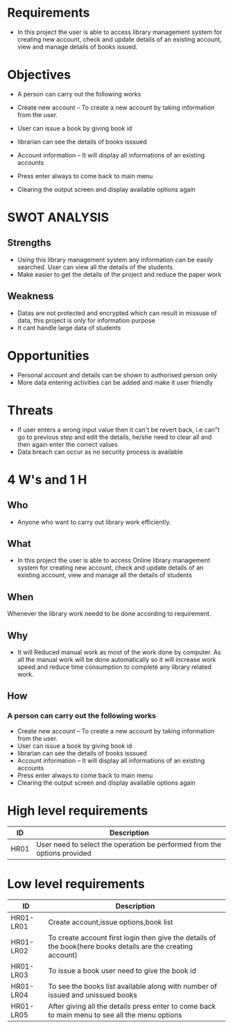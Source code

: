 # Requirements
* In this project the user is able to access library management system for creating new account, check and update details of an existing account, view and manage details of books issued.
# Objectives
* A person can carry out the following works

* Create new account – To create a new account by taking information from the user.
* User can issue a book by giving book id
* librarian can see the details of books isssued
* Account information – It will display all informations of an existing accounts
* Press enter always to come back to main menu
* Clearing the output screen and display available options again
# SWOT ANALYSIS
## Strengths
* Using this library management system any information can be easily searched. User can view all the details of the students
* Make easier to get the details of the project and reduce the paper work
## Weakness
* Datas are not protected and encrypted which can result in missuse of data, this project is only for information purpose
* It cant handle large data of students
# Opportunities
* Personal account and details can be shown to authorised person only
* More data entering activities can be added and make it user friendly
# Threats
* If user enters a wrong input value then it can't be revert back, i.e can"t go to previous step and edit the details, he/she need to clear all and then again enter the correct values
* Data breach can occur as no security process is available
# 4 W's and 1 H
## Who
* Anyone who want to carry out library work efficiently.
## What
* In this project the user is able to access Online library management system for creating new account, check and update details of an existing account, view and manage all the details of students
## When
Whenever the library work needd to be done according to requirement.
## Why
* It will Reduced manual work as most of the work done by computer. As all the manual work will be done automatically so it will increase work speed and reduce time consumption to complete any library related work.
## How
### A person can carry out the following works
* Create new account – To create a new account by taking information from the user.
* User can issue a book by giving book id
* librarian can see the details of books isssued
* Account information – It will display all informations of an existing accounts
* Press enter always to come back to main menu
* Clearing the output screen and display available options again
# High level requirements
| ID  | Description  |
|--- | --- |
| HR01  |User need to select the operation be performed from the options provided
# Low level requirements
| ID | Description  |
|--- | --- |
| HR01-LR01  |Create account,issue options,book list
| HR01-LR02  | To create account first login then give the details of the book(here books details are the creating account)
| HR01-LR03  | To issue a book user need to give the book id 
| HR01-LR04  | To see the books list available along with number of issued and unissued books
| HR01-LR05  | After giving all the details press enter to come back to main menu to see all the menu options
